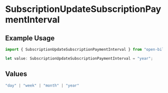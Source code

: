 # SubscriptionUpdateSubscriptionPaymentInterval

## Example Usage

```typescript
import { SubscriptionUpdateSubscriptionPaymentInterval } from "open-billing/models/operations";

let value: SubscriptionUpdateSubscriptionPaymentInterval = "year";
```

## Values

```typescript
"day" | "week" | "month" | "year"
```